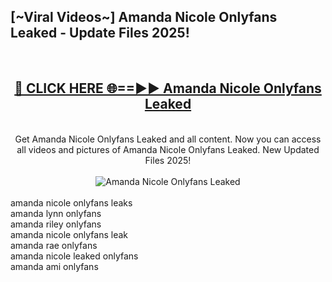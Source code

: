 <h2>[~Viral Videos~] Amanda Nicole Onlyfans Leaked - Update Files 2025!</h2>
<br>
<div align="center">
<h2><a href="https://betterlinks.top/A2PfLJ" rel="nofollow">🔴 CLICK HERE 🌐==►► Amanda Nicole Onlyfans Leaked</a></h2>
<br>
Get Amanda Nicole Onlyfans Leaked and all content. Now you can access all videos and pictures of Amanda Nicole Onlyfans Leaked. New Updated Files 2025!
<br>
<br>
<a href="https://betterlinks.top/A2PfLJ" rel="nofollow" data-target="animated-image.originalLink"><img src="https://i.ibb.co.com/WyWwxjT/player-gif2.gif" alt="Amanda Nicole Onlyfans Leaked" style="max-width: 100%; display: inline-block;" data-target="animated-image.originalImage"></a>
</div>
<br>
amanda nicole onlyfans leaks<br>
amanda lynn onlyfans<br>
amanda riley onlyfans<br>
amanda nicole onlyfans leak<br>
amanda rae onlyfans<br>
amanda nicole leaked onlyfans<br>
amanda ami onlyfans